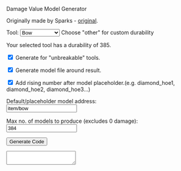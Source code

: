 <head>
  <meta charset="UTF-8">
  <title>Damage Value Generator</title>
  <script src = "customTool.js"></script>
</head>
<body>
  <p>Damage Value Model Generator</p>
  <p>Originally made by Sparks - <a href = "http://accidentalgames.com/media/durabilityModels.php">original</a>.</p>
  <p>Tool: <select id = 'durability' onchange = 'durabilityInfo()'>
    <option value = "385">Bow</option>
    <option value = "1562">Diamond Tool</option>
    <option value = "65">Fishing Rod</option>
    <option value = "65">Flint &amp; Steel</option>
    <option value = "33">Golden Tool</option>
    <option value = "251">Iron Tool</option>
    <option value = "238">Shears</option>
    <option value = "132">Stone Tool</option>
    <option value = "60">Wood Tool</option>
    <option value = "1">Other</option>
  </select>
  <span class ='info'>Choose "other" for custom durability</span></p>
  <div id = 'durabilityInfo'>Your selected tool has a durability of 385.</div>
  <p><input type ='checkbox' id = 'unbreakable' checked = 'checked'/> Generate for "unbreakable" tools.</p>
  <p><input type ='checkbox' id = 'model' checked = 'checked'/> Generate model file around result.</p>
  <p><input type ='checkbox' id = 'inc' checked = 'checked'/> Add rising number after model placeholder.<span class = 'info'>(e.g. diamond_hoe1, diamond_hoe2, diamond_hoe3...)</span></p>
  <p>Default/placeholder model address:<br>
  <input type = 'text' id = 'address' value = 'item/bow'/>
    <p>Max no. of models to produce (excludes 0 damage):<br>
  <input type = 'text' id = 'modelLimit' value = '384'/>
  <p><input type = 'button' value = 'Generate Code' id = 'generate' onclick = 'generate()'/></p>
  <textarea readonly id = 'result' class = 'hidden'></textarea>
</body>
